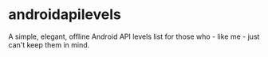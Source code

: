 # androidapilevels
A simple, elegant, offline Android API levels list for those who - like me - just can't keep them in mind.
